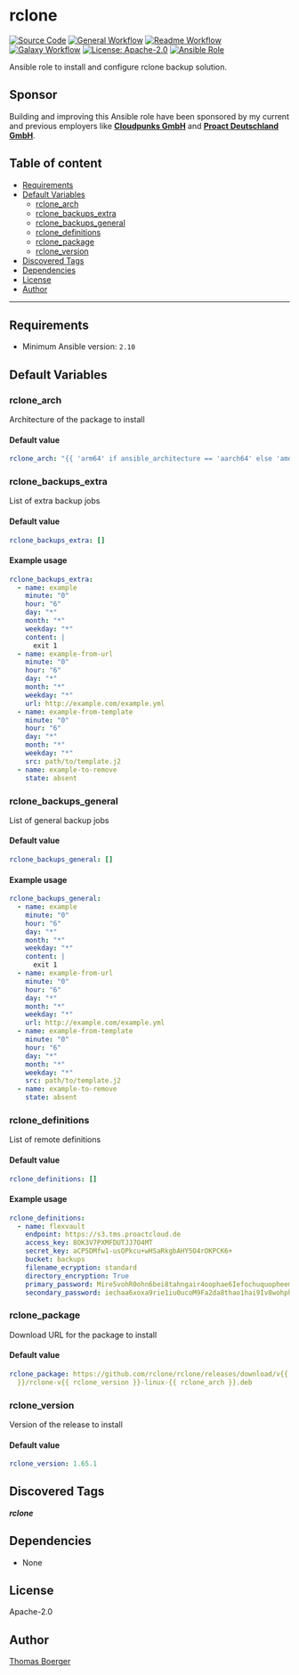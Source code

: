 # rclone

[![Source Code](https://img.shields.io/badge/github-source%20code-blue?logo=github&logoColor=white)](https://github.com/rolehippie/rclone)
[![General Workflow](https://github.com/rolehippie/rclone/actions/workflows/general.yml/badge.svg)](https://github.com/rolehippie/rclone/actions/workflows/general.yml)
[![Readme Workflow](https://github.com/rolehippie/rclone/actions/workflows/docs.yml/badge.svg)](https://github.com/rolehippie/rclone/actions/workflows/docs.yml)
[![Galaxy Workflow](https://github.com/rolehippie/rclone/actions/workflows/galaxy.yml/badge.svg)](https://github.com/rolehippie/rclone/actions/workflows/galaxy.yml)
[![License: Apache-2.0](https://img.shields.io/github/license/rolehippie/rclone)](https://github.com/rolehippie/rclone/blob/master/LICENSE)
[![Ansible Role](https://img.shields.io/badge/role-rolehippie.rclone-blue)](https://galaxy.ansible.com/rolehippie/rclone)

Ansible role to install and configure rclone backup solution.

## Sponsor

Building and improving this Ansible role have been sponsored by my current and previous employers like **[Cloudpunks GmbH](https://cloudpunks.de)** and **[Proact Deutschland GmbH](https://www.proact.eu)**.

## Table of content

- [Requirements](#requirements)
- [Default Variables](#default-variables)
  - [rclone_arch](#rclone_arch)
  - [rclone_backups_extra](#rclone_backups_extra)
  - [rclone_backups_general](#rclone_backups_general)
  - [rclone_definitions](#rclone_definitions)
  - [rclone_package](#rclone_package)
  - [rclone_version](#rclone_version)
- [Discovered Tags](#discovered-tags)
- [Dependencies](#dependencies)
- [License](#license)
- [Author](#author)

---

## Requirements

- Minimum Ansible version: `2.10`

## Default Variables

### rclone_arch

Architecture of the package to install

#### Default value

```YAML
rclone_arch: "{{ 'arm64' if ansible_architecture == 'aarch64' else 'amd64' }}"
```

### rclone_backups_extra

List of extra backup jobs

#### Default value

```YAML
rclone_backups_extra: []
```

#### Example usage

```YAML
rclone_backups_extra:
  - name: example
    minute: "0"
    hour: "6"
    day: "*"
    month: "*"
    weekday: "*"
    content: |
      exit 1
  - name: example-from-url
    minute: "0"
    hour: "6"
    day: "*"
    month: "*"
    weekday: "*"
    url: http://example.com/example.yml
  - name: example-from-template
    minute: "0"
    hour: "6"
    day: "*"
    month: "*"
    weekday: "*"
    src: path/to/template.j2
  - name: example-to-remove
    state: absent
```

### rclone_backups_general

List of general backup jobs

#### Default value

```YAML
rclone_backups_general: []
```

#### Example usage

```YAML
rclone_backups_general:
  - name: example
    minute: "0"
    hour: "6"
    day: "*"
    month: "*"
    weekday: "*"
    content: |
      exit 1
  - name: example-from-url
    minute: "0"
    hour: "6"
    day: "*"
    month: "*"
    weekday: "*"
    url: http://example.com/example.yml
  - name: example-from-template
    minute: "0"
    hour: "6"
    day: "*"
    month: "*"
    weekday: "*"
    src: path/to/template.j2
  - name: example-to-remove
    state: absent
```

### rclone_definitions

List of remote definitions

#### Default value

```YAML
rclone_definitions: []
```

#### Example usage

```YAML
rclone_definitions:
  - name: flexvault
    endpoint: https://s3.tms.proactcloud.de
    access_key: 8OK3V7PXMFDUTJJ7O4MT
    secret_key: aCP5DMfw1-usOPkcu+wHSaRkgbAHY5O4rOKPCK6+
    bucket: backups
    filename_ecryption: standard
    directory_encryption: True
    primary_password: Mire5vohR0ohn6bei8tahngair4oophae6IefochuquopheemoaH
    secondary_password: iechaa6xoxa9rie1iu0ucoM9Fa2da8thao1hai9Iv8wohphievie
```

### rclone_package

Download URL for the package to install

#### Default value

```YAML
rclone_package: https://github.com/rclone/rclone/releases/download/v{{ rclone_version
  }}/rclone-v{{ rclone_version }}-linux-{{ rclone_arch }}.deb
```

### rclone_version

Version of the release to install

#### Default value

```YAML
rclone_version: 1.65.1
```

## Discovered Tags

**_rclone_**


## Dependencies

- None

## License

Apache-2.0

## Author

[Thomas Boerger](https://github.com/tboerger)
